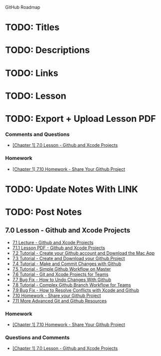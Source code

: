 GitHub Roadmap

# TODO: Titles #
# TODO: Descriptions #
# TODO: Links #
# TODO: Lesson #
# TODO: Export + Upload Lesson PDF #
  
### Comments and Questions ###

* [\[Chapter 1\] 7.0 Lesson - Github and Xcode Projects](http://community.supereasyapps.com/t/chapter-1-7-0-lesson-github-and-xcode-projects/785)

### Homework ###

* [\[Chapter 1\] 7.10 Homework - Share Your Github Project](http://community.supereasyapps.com/t/chapter-1-7-10-homework-share-your-github-project/784)


# TODO: Update Notes With LINK #
# TODO: Post Notes  




## 7.0 Lesson - Github and Xcode Projects ##

* [7.1 Lecture - Github and Xcode Projects](http://courses.supereasyapps.com/courses/chapter-1-make-your-first-iphone-app/lectures/833231)
* [7.1.1 Lesson PDF - Github and Xcode Projects](http://courses.supereasyapps.com/courses/chapter-1-make-your-first-iphone-app/lectures/833276)
* [7.2 Tutorial - Create your Github account and Download the Mac App](http://courses.supereasyapps.com/courses/chapter-1-make-your-first-iphone-app/lectures/833235)
* [7.3 Tutorial - Create and Download your Github Project](http://courses.supereasyapps.com/courses/chapter-1-make-your-first-iphone-app/lectures/833230)
* [7.4 Tutorial - Make and Commit Changes with Github](http://courses.supereasyapps.com/courses/chapter-1-make-your-first-iphone-app/lectures/833232)
* [7.5 Tutorial - Simple Github Workflow on Master](http://courses.supereasyapps.com/courses/chapter-1-make-your-first-iphone-app/lectures/833233)
* [7.6 Tutorial - Git and Xcode Projects for Teams](http://courses.supereasyapps.com/courses/chapter-1-make-your-first-iphone-app/lectures/833234)
* [7.7 Bug Fix - How to Undo Changes With Github](http://courses.supereasyapps.com/courses/chapter-1-make-your-first-iphone-app/lectures/833236)
* [7.8 Tutorial - Complex Github Branch Workflow for Teams](http://courses.supereasyapps.com/courses/chapter-1-make-your-first-iphone-app/lectures/833237)
* [7.9 Bug Fix - How to Resolve Conflicts with Xcode and Github](http://courses.supereasyapps.com/courses/chapter-1-make-your-first-iphone-app/lectures/833243)
* [7.10 Homework - Share your Github Project](http://courses.supereasyapps.com/courses/chapter-1-make-your-first-iphone-app/lectures/833281)
* [7.11 More Advanced Git and Github Resources](http://courses.supereasyapps.com/courses/chapter-1-make-your-first-iphone-app/lectures/833282)

### Homework ###

* [\[Chapter 1\] 7.10 Homework - Share Your Github Project](http://community.supereasyapps.com/t/chapter-1-7-10-homework-share-your-github-project/784)
  
### Questions and Comments ###

* [\[Chapter 1\] 7.0 Lesson - Github and Xcode Projects](http://community.supereasyapps.com/t/chapter-1-7-0-lesson-github-and-xcode-projects/785)

